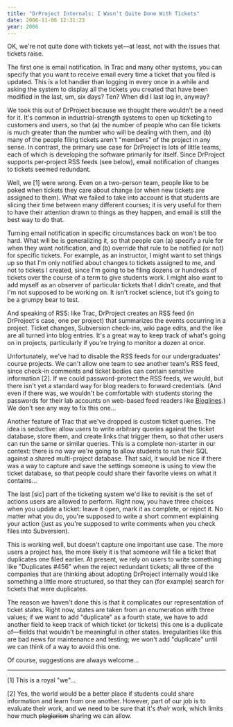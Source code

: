 ```yaml
---
title: "DrProject Internals: I Wasn't Quite Done With Tickets"
date: 2006-11-06 12:31:23
year: 2006
---
```

OK, we're not quite done with tickets yet—at least, not with the issues that tickets raise.

The first one is email notification.  In Trac and many other systems, you can specify that you want to receive email every time a ticket that you filed is updated.  This is a lot handier than logging in every once in a while and asking the system to display all the tickets you created that have been modified in the last, um, six days? Ten?  When did I last log in, anyway?

We took this out of DrProject because we thought there wouldn't be a need for it.  It's common in industrial-strength systems to open up ticketing to customers and users, so that (a) the number of people who can file tickets is much greater than the number who will be dealing with them, and (b) many of the people filing tickets aren't "members" of the project in any sense.  In contrast, the primary use case for DrProject is lots of little teams, each of which is developing the software primarily for itself.  Since DrProject supports per-project RSS feeds (see below), email notification of changes to tickets seemed redundant.

Well, we [1] were wrong.  Even on a two-person team, people like to be poked when tickets they care about change (or when new tickets are assigned to them).  What we failed to take into account is that students are slicing their time between many different courses; it is very useful for them to have their attention drawn to things as they happen, and email is still the best way to do that.

Turning email notification in specific circumstances back on won't be too hard.  What will be is generalizing it, so that people can (a) specify a rule for when they want notification, and (b) override that rule to be notified (or not) for specific tickets.  For example, as an instructor, I might want to set things up so that I'm only notified about changes to tickets assigned to me, and not to tickets I created, since I'm going to be filing dozens or hundreds of tickets over the course of a term to give students work.  I might also want to add myself as an observer of particular tickets that I didn't create, and that I'm not supposed to be working on.  It isn't rocket science, but it's going to be a grumpy bear to test.

And speaking of RSS: like Trac, DrProject creates an RSS feed (in DrProject's case, one per project) that summarizes the events occurring in a project.  Ticket changes, Subversion check-ins, wiki page edits, and the like are all turned into blog entries.  It's a great way to keep track of what's going on in projects, particularly if you're trying to monitor a dozen at once.

Unfortunately, we've had to disable the RSS feeds for our undergraduates' course projects.  We can't allow one team to see another team's RSS feed, since check-in comments and ticket bodies can contain sensitive information [2].  If we could password-protect the RSS feeds, we would, but there isn't yet a standard way for blog readers to forward credentials.  (And even if there was, we wouldn't be comfortable with students storing the passwords for their lab accounts on web-based feed readers like <a href="http://www.bloglines.com">Bloglines</a>.)  We don't see any way to fix this one…

Another feature of Trac that we've dropped is custom ticket queries.  The idea is seductive: allow users to write arbitrary queries against the ticket database, store them, and create links that trigger them, so that other users can run the same or similar queries. This is a complete non-starter in our context: there is no way we're going to allow students to run their SQL against a shared multi-project database.  That said, it would be nice if there was a way to capture and save the settings someone is using to view the ticket database, so that people could share their favorite views on what it contains…

The last [sic] part of the ticketing system we'd like to revisit is the set of actions users are allowed to perform.  Right now, you have three choices when you update a ticket: leave it open, mark it as complete, or reject it.  No matter what you do, you're supposed to write a short comment explaining your action (just as you're supposed to write comments when you check files into Subversion).

This is working well, but doesn't capture one important use case. The more users a project has, the more likely it is that someone will file a ticket that duplicates one filed earlier.  At present, we rely on users to write something like "Duplicates #456" when the reject redundant tickets; all three of the companies that are thinking about adopting DrProject internally would like something a little more structured, so that they can (for example) search for tickets that were duplicates.

The reason we haven't done this is that it complicates our representation of ticket states.  Right now, states are taken from an enumeration with three values; if we want to add "duplicate" as a fourth state, we have to add another field to keep track of which ticket (or tickets) this one is a duplicate of—fields that wouldn't be meaningful in other states.  Irregularities like this are bad news for maintenance and testing; we won't add "duplicate" until we can think of a way to avoid this one.

Of course, suggestions are always welcome…

<hr />[1] This is a royal "we"…

[2] Yes, the world would be a better place if students could share information and learn from one another.  However, part of our job is to evaluate their work, and we need to be sure that it's <em>their</em> work, which limits how much <del>plagiarism</del> sharing we can allow.
